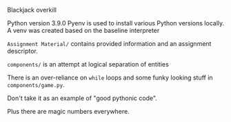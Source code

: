 Blackjack overkill 

Python version 3.9.0
Pyenv is used to install various Python versions locally.
A venv was created based on the baseline interpreter

```Assignment Material/``` contains provided information and an assignment 
descriptor. 

```components/``` is an attempt at logical separation of entities

There is an over-reliance on ```while``` loops and some funky looking stuff in 
```components/game.py```. 

Don't take it as an example of "good pythonic code". 

Plus there are magic numbers everywhere. 